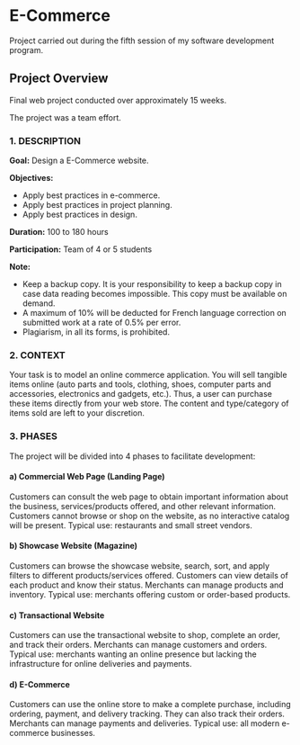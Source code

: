 # E-Commerce

Project carried out during the fifth session of my software development program.

## Project Overview

Final web project conducted over approximately 15 weeks.

The project was a team effort.

### 1. DESCRIPTION

**Goal:** Design a E-Commerce website.

**Objectives:**
- Apply best practices in e-commerce.
- Apply best practices in project planning.
- Apply best practices in design.

**Duration:** 100 to 180 hours

**Participation:** Team of 4 or 5 students

**Note:**
- Keep a backup copy. It is your responsibility to keep a backup copy in case data reading becomes impossible. This copy must be available on demand.
- A maximum of 10% will be deducted for French language correction on submitted work at a rate of 0.5% per error.
- Plagiarism, in all its forms, is prohibited.

### 2. CONTEXT

Your task is to model an online commerce application. You will sell tangible items online (auto parts and tools, clothing, shoes, computer parts and accessories, electronics and gadgets, etc.). Thus, a user can purchase these items directly from your web store. The content and type/category of items sold are left to your discretion.

### 3. PHASES

The project will be divided into 4 phases to facilitate development:

#### a) Commercial Web Page (Landing Page)

Customers can consult the web page to obtain important information about the business, services/products offered, and other relevant information. Customers cannot browse or shop on the website, as no interactive catalog will be present. Typical use: restaurants and small street vendors.

#### b) Showcase Website (Magazine)

Customers can browse the showcase website, search, sort, and apply filters to different products/services offered. Customers can view details of each product and know their status. Merchants can manage products and inventory. Typical use: merchants offering custom or order-based products.

#### c) Transactional Website

Customers can use the transactional website to shop, complete an order, and track their orders. Merchants can manage customers and orders. Typical use: merchants wanting an online presence but lacking the infrastructure for online deliveries and payments.

#### d) E-Commerce

Customers can use the online store to make a complete purchase, including ordering, payment, and delivery tracking. They can also track their orders. Merchants can manage payments and deliveries. Typical use: all modern e-commerce businesses.
